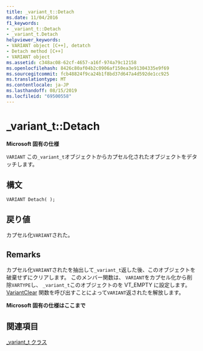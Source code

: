 ```yaml
---
title: _variant_t::Detach
ms.date: 11/04/2016
f1_keywords:
- _variant_t::Detach
- _variant_t.Detach
helpviewer_keywords:
- VARIANT object [C++], detatch
- Detach method [C++]
- VARIANT object
ms.assetid: c348ac08-62cf-4657-a16f-974a79c12158
ms.openlocfilehash: 8426c80af04b2c0906af150ea3e91304335e9f69
ms.sourcegitcommit: fcb48824f9ca24b1f8bd37d647a4d592de1cc925
ms.translationtype: MT
ms.contentlocale: ja-JP
ms.lasthandoff: 08/15/2019
ms.locfileid: "69500558"
---
```

# <a name="_variant_tdetach"></a>_variant_t::Detach

**Microsoft 固有の仕様**

`VARIANT` この`_variant_t`オブジェクトからカプセル化されたオブジェクトをデタッチします。

## <a name="syntax"></a>構文

```
VARIANT Detach( );
```

## <a name="return-value"></a>戻り値

カプセル化`VARIANT`された。

## <a name="remarks"></a>Remarks

カプセル化`VARIANT`されたを抽出して`_variant_t`返した後、このオブジェクトを破棄せずにクリアします。 このメンバー関数は、 `VARIANT`をカプセル化から削除`VARTYPE`し、 `_variant_t`このオブジェクトのを VT_EMPTY に設定します。 [VariantClear](/windows/win32/api/oleauto/nf-oleauto-variantclear) 関数を呼び出すことによって`VARIANT`返されたを解放します。

**Microsoft 固有の仕様はここまで**

## <a name="see-also"></a>関連項目

[_variant_t クラス](../cpp/variant-t-class.md)